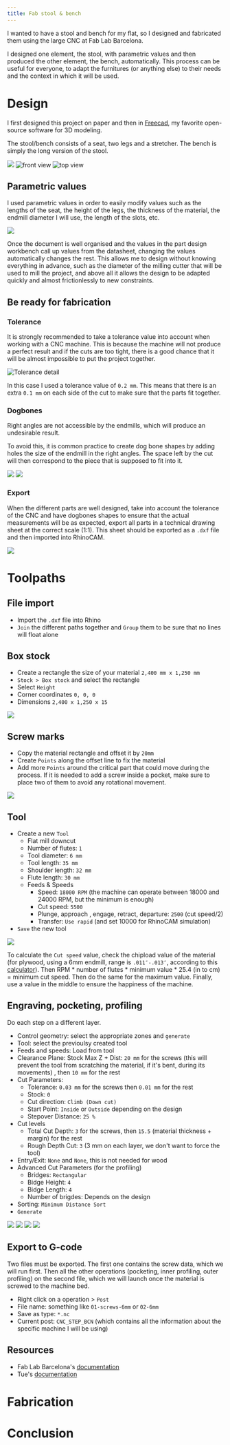 ```yaml
---
title: Fab stool & bench
---
```


I wanted to have a stool and bench for my flat, so I designed and fabricated them using the large CNC at Fab Lab Barcelona.

I designed one element, the stool, with parametric values and then produced the other element, the bench, automatically. This process can be useful for everyone, to adapt the furnitures (or anything else) to their needs and the context in which it will be used.

# Design

I first designed this project on paper and then in [Freecad](https://www.freecadweb.org/), my favorite open-source software for 3D modeling.

The stool/bench consists of a seat, two legs and a stretcher. The bench is simply the long version of the stool.

![](stool-view-1.png)
![front view](stool-view-4.png)
![top view](stool-view-5.png)

## Parametric values

I used parametric values in order to easily modify values such as the lengths of the seat, the height of the legs, the thickness of the material, the endmill diameter I will use, the length of the slots, etc.

![](parametric-values.png)

Once the document is well organised and the values in the part design workbench call up values from the datasheet, changing the values automatically changes the rest. This allows me to design without knowing everything in advance, such as the diameter of the milling cutter that will be used to mill the project, and above all it allows the design to be adapted quickly and almost frictionlessly to new constraints.

## Be ready for fabrication

### Tolerance

It is strongly recommended to take a tolerance value into account when working with a CNC machine. This is because the machine will not produce a perfect result and if the cuts are too tight, there is a good chance that it will be almost impossible to put the project together.

![Tolerance detail](tolerance.png)

In this case I used a tolerance value of `0.2 mm`. This means that there is an extra `0.1 mm` on each side of the cut to make sure that the parts fit together.

### Dogbones

Right angles are not accessible by the endmills, which will produce an undesirable result.

To avoid this, it is common practice to create dog bone shapes by adding holes the size of the endmill in the right angles. The space left by the cut will then correspond to the piece that is supposed to fit into it.

![](dogbones1.png)
![](dogbones2.png)

### Export

When the different parts are well designed, take into account the tolerance of the CNC and have dogbones shapes to ensure that the actual measurements will be as expected, export all parts in a technical drawing sheet at the correct scale (1:1). This sheet should be exported as a `.dxf` file and then imported into RhinoCAM.

![](techdraw.png)

# Toolpaths

## File import

- Import the `.dxf` file into Rhino
- `Join` the different paths together and `Group` them to be sure that no lines will float alone

## Box stock

- Create a rectangle the size of your material `2,400 mm x 1,250 mm`
- `Stock > Box stock` and select the rectangle
- Select `Height`
- Corner coordinates `0, 0, 0`
- Dimensions `2,400 x 1,250 x 15`

![](rhino-overview.png)

## Screw marks

- Copy the material rectangle and offset it by `20mm`
- Create `Points` along the offset line to fix the material
- Add more `Points` around the critical part that could move during the process. If it is needed to add a screw inside a pocket, make sure to place two of them to avoid any rotational movement.

![](engraving.png)

## Tool

- Create a new `Tool`
  - Flat mill downcut
  - Number of flutes: `1`
  - Tool diameter: `6 mm`
  - Tool length: `35 mm`
  - Shoulder length: `32 mm`
  - Flute length: `30 mm`
  - Feeds & Speeds
      - Speed: `18000 RPM` (the machine can operate between 18000 and 24000 RPM, but the minimum is enough)
      - Cut speed: `5500`
      - Plunge, approach , engage, retract, departure: `2500` (cut speed/2)
      - Transfer: `Use rapid` (and set 10000 for RhinoCAM simulation)
- `Save` the new tool

![](tool.png)

To calculate the `Cut speed` value, check the chipload value of the material (for plywood, using a 6mm endmill, range is `.011″-.013″`, according to this [calculator](https://gdptooling.com/chipload-calc/#)). Then RPM * number of flutes * minimum value * 25.4 (in to cm) = minimum cut speed. Then do the same for the maximum value. Finally, use a value in the middle to ensure the happiness of the machine.

## Engraving, pocketing, profiling

Do each step on a different layer.

- Control geometry: select the appropriate zones and `generate`
- Tool: select the previoulsy created tool
- Feeds and speeds: Load from tool
- Clearance Plane: Stock Max Z + Dist: `20 mm` for the screws (this will prevent the tool from scratching the material, if it's bent, during its movements) , then `10 mm` for the rest
- Cut Parameters:
  - Tolerance: `0.03 mm` for the screws then `0.01 mm` for the rest
  - Stock: `0`
  - Cut direction: `Climb (Down cut)`
  - Start Point: `Inside` or `Outside` depending on the design
  - Stepover Distance: `25 %`
- Cut levels
  - Total Cut Depth: `3` for the screws, then `15.5` (material thickness + margin) for the rest
  - Rough Depth Cut: `3` (3 mm on each layer, we don't want to force the tool)
- Entry/Exit: `None` and `None`, this is not needed for wood
- Advanced Cut Parameters (for the profiling)
  - Bridges: `Rectangular`
  - Bidge Height: `4`
  - Bidge Length: `4`
  - Number of brigdes: Depends on the design
- Sorting: `Minimum Distance Sort`
- `Generate`

![](pocketing.png)
![](in-profiling.png)
![](out-profiling.png)
![](perspective.png)

## Export to G-code

Two files must be exported. The first one contains the screw data, which we will run first. Then all the other operations (pocketing, inner profiling, outer profiling) on the second file, which we will launch once the material is screwed to the machine bed.

- Right click on a operation > `Post`
- File name: something like `01-screws-6mm` or `02-6mm`
- Save as type: `*.nc`
- Current post: `CNC_STEP_BCN` (which contains all the information about the specific machine I will be using)

## Resources

- Fab Lab Barcelona's [documentation](https://fabacademy.org/2020/labs/barcelona/local/#material/week07/)
- Tue's [documentation](http://academany.fabcloud.io/fabacademy/2020/labs/barcelona/students/tue-ngo/assignments/week-07-computer-controlled-machining.html)

# Fabrication

# Conclusion
